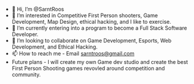 - 👋 Hi, I’m @SarntRoos
- 👀 I’m interested in Competitive First Person shooters, Game Development, Map Design, ethical hacking, and I like to exercise.
- 🌱 I’m currently entering into a program to become a Full Stack Software Developer.
- 💞️ I’m looking to collaborate on Game Development, Esports, Web Development, and Ethical Hacking.
- 📫 How to reach me - Email sarntroos@gmail.com
- Future plans - I will create my own Game dev studio and create the best First Person Shooting games revovled around competition and community. 

<!---
SarntRoos/SarntRoos is a ✨ special ✨ repository because its `README.md` (this file) appears on your GitHub profile.
You can click the Preview link to take a look at your changes.
--->
